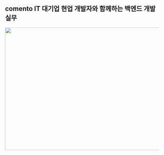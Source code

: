 ## comento IT 대기업 현업 개발자와 함께하는 백엔드 개발 실무
<img src="https://github.com/user-attachments/assets/9b5c775e-11f1-4397-a31f-d70863591906.png" width="600" height="400"/>
